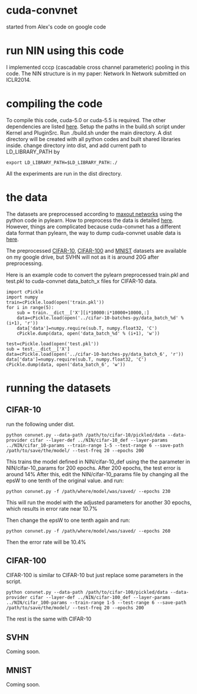 cuda-convnet
============

started from Alex's code on google code


run NIN using this code
=======================

I implemented cccp (cascadable cross channel parameteric) pooling in this code.
The NIN structure is in my paper: Network In Network submitted on ICLR2014.

compiling the code
==================
To compile this code, cuda-5.0 or cuda-5.5 is required.
The other dependencies are listed [here](https://code.google.com/p/cuda-convnet/wiki/Compiling).
Setup the paths in the build.sh script under Kernel and PluginSrc.
Run ./build.sh under the main directory. A dist directory will be created with all python codes and built shared libraries inside.
change directory into dist, and add current path to LD_LIBRARY_PATH by
```shell
export LD_LIBRARY_PATH=$LD_LIBRARY_PATH:./
```
All the experiments are run in the dist directory.

the data
========
The datasets are preprocessed according to [maxout networks](http://arxiv.org/abs/1302.4389) using the python code in pylearn. How to preprocess the data is detailed [here](https://github.com/lisa-lab/pylearn2/tree/master/pylearn2/scripts/papers/maxout).
However, things are complicated because cuda-convnet has a different data format than pylearn, the way to dump cuda-convnet usable data is [here](https://code.google.com/p/cuda-convnet/wiki/Data).

The preprocessed [CIFAR-10](https://drive.google.com/file/d/0B5bEhIhshfIeNkFqS0pjeHg1Tm8/edit?usp=sharing), [CIFAR-100](https://drive.google.com/file/d/0B5bEhIhshfIeQzlrd2tEVTc3Z2M/edit?usp=sharing) and [MNIST](https://drive.google.com/file/d/0B5bEhIhshfIeeXAzS183VkhWUmM/edit?usp=sharing) datasets are available on my google drive, but SVHN will not as it is around 20G after preprocessing.

Here is an example code to convert the pylearn preprocessed train.pkl and test.pkl to cuda-convnet data_batch_x files for CIFAR-10 data.
```
import cPickle
import numpy
train=cPickle.load(open('train.pkl'))
for i in range(5):
    sub = train.__dict__['X'][i*10000:i*10000+10000,:]
    data=cPickle.load(open('../cifar-10-batches-py/data_batch_%d' % (i+1), 'r'))
    data['data']=numpy.require(sub.T, numpy.float32, 'C')
    cPickle.dump(data, open('data_batch_%d' % (i+1), 'w'))

test=cPickle.load(open('test.pkl'))
sub = test.__dict__['X']
data=cPickle.load(open('../cifar-10-batches-py/data_batch_6', 'r'))
data['data']=numpy.require(sub.T, numpy.float32, 'C')
cPickle.dump(data, open('data_batch_6', 'w'))
```

running the datasets
====================
CIFAR-10
--------
run the following under dist.
```shell
python convnet.py --data-path /path/to/cifar-10/pickled/data --data-provider cifar --layer-def ../NIN/cifar-10_def --layer-params ../NIN/cifar_10-params --train-range 1-5 --test-range 6 --save-path /path/to/save/the/model/ --test-freq 20 --epochs 200
```
This trains the model defined in NIN/cifar-10_def using the the parameter in NIN/cifar-10_params for 200 epochs.
After 200 epochs, the test error is around 14%
After this, edit the NIN/cifar-10_params file by changing all the epsW to one tenth of the original value.
and run:
```shell
python convnet.py -f /path/where/model/was/saved/ --epochs 230
```
This will run the model with the adjusted parameters for another 30 epochs, which results in error rate near 10.7%

Then change the epsW to one tenth again and run:
```shell
python convnet.py -f /path/where/model/was/saved/ --epochs 260
```
Then the error rate will be 10.4%

CIFAR-100
---------
CIFAR-100 is similar to CIFAR-10 but just replace some parameters in the script.
```shell
python convnet.py --data-path /path/to/cifar-100/pickled/data --data-provider cifar --layer-def ../NIN/cifar-100_def --layer-params ../NIN/cifar_100-params --train-range 1-5 --test-range 6 --save-path /path/to/save/the/model/ --test-freq 20 --epochs 200
```
The rest is the same with CIFAR-10


SVHN
----
Coming soon.


MNIST
-----
Coming soon.
